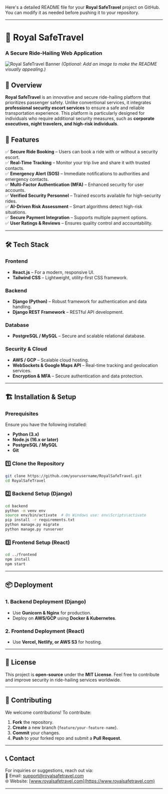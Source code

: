 Here's a detailed README file for your **Royal SafeTravel** project on GitHub. You can modify it as needed before pushing it to your repository.  

---

# 🚖 Royal SafeTravel

### A Secure Ride-Hailing Web Application  

![Royal SafeTravel Banner](https://your-image-link-here) *(Optional: Add an image to make the README visually appealing.)*  

## 📌 Overview  

**Royal SafeTravel** is an innovative and secure ride-hailing platform that prioritizes passenger safety. Unlike conventional services, it integrates **professional security escort services** to ensure a safe and reliable transportation experience. This platform is particularly designed for individuals who require additional security measures, such as **corporate executives, night travelers, and high-risk individuals**.

## 🚀 Features  

✅ **Secure Ride Booking** – Users can book a ride with or without a security escort.  
✅ **Real-Time Tracking** – Monitor your trip live and share it with trusted contacts.  
✅ **Emergency Alert (SOS)** – Immediate notifications to authorities and emergency contacts.  
✅ **Multi-Factor Authentication (MFA)** – Enhanced security for user accounts.  
✅ **Verified Security Personnel** – Trained escorts available for high-security rides.  
✅ **AI-Driven Risk Assessment** – Smart algorithms detect high-risk situations.  
✅ **Secure Payment Integration** – Supports multiple payment options.  
✅ **User Ratings & Reviews** – Ensures quality control and accountability.  

---

## 🛠️ Tech Stack  

### **Frontend**  
- **React.js** – For a modern, responsive UI.  
- **Tailwind CSS** – Lightweight, utility-first CSS framework.  

### **Backend**  
- **Django (Python)** – Robust framework for authentication and data handling.  
- **Django REST Framework** – RESTful API development.  

### **Database**  
- **PostgreSQL / MySQL** – Secure and scalable relational database.  

### **Security & Cloud**  
- **AWS / GCP** – Scalable cloud hosting.  
- **WebSockets & Google Maps API** – Real-time tracking and geolocation services.  
- **Encryption & MFA** – Secure authentication and data protection.  

---

## 🏗️ Installation & Setup  

### Prerequisites  
Ensure you have the following installed:  
- **Python (3.x)**  
- **Node.js (16.x or later)**  
- **PostgreSQL / MySQL**  
- **Git**  

### 1️⃣ Clone the Repository  
```bash
git clone https://github.com/yourusername/RoyalSafeTravel.git
cd RoyalSafeTravel
```

### 2️⃣ Backend Setup (Django)  
```bash
cd backend
python -m venv env
source env/bin/activate  # On Windows use: env\Scripts\activate
pip install -r requirements.txt
python manage.py migrate
python manage.py runserver
```

### 3️⃣ Frontend Setup (React)  
```bash
cd ../frontend
npm install
npm start
```

---

## 📦 Deployment  

### **1. Backend Deployment (Django)**
- Use **Gunicorn & Nginx** for production.  
- Deploy on **AWS/GCP** using **Docker & Kubernetes**.  

### **2. Frontend Deployment (React)**
- Use **Vercel, Netlify, or AWS S3** for hosting.  

---

## 📜 License  
This project is **open-source** under the **MIT License**. Feel free to contribute and improve security in ride-hailing services worldwide.  

---

## 👥 Contributing  
We welcome contributions! To contribute:  
1. **Fork** the repository.  
2. **Create** a new branch (`feature/your-feature-name`).  
3. **Commit** your changes.  
4. **Push** to your forked repo and submit a **Pull Request**.  

---

## 📞 Contact  
For inquiries or suggestions, reach out via:  
📧 Email: support@royalsafetravel.com  
🌐 Website: [www.royalsafetravel.com](https://www.royalsafetravel.com)  

---

